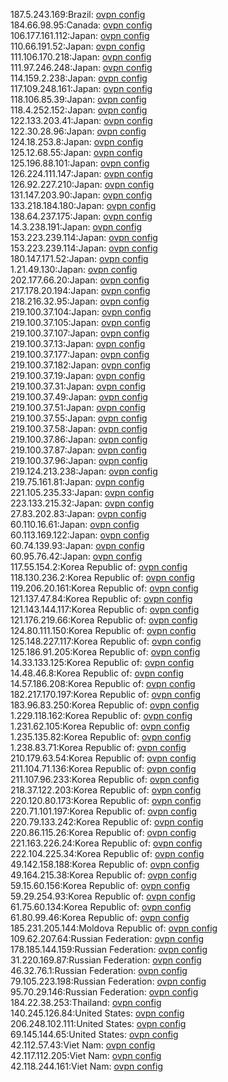 187.5.243.169:Brazil: [ovpn config](vpn/187_5_243_169.ovpn)  
184.66.98.95:Canada: [ovpn config](vpn/184_66_98_95.ovpn)  
106.177.161.112:Japan: [ovpn config](vpn/106_177_161_112.ovpn)  
110.66.191.52:Japan: [ovpn config](vpn/110_66_191_52.ovpn)  
111.106.170.218:Japan: [ovpn config](vpn/111_106_170_218.ovpn)  
111.97.246.248:Japan: [ovpn config](vpn/111_97_246_248.ovpn)  
114.159.2.238:Japan: [ovpn config](vpn/114_159_2_238.ovpn)  
117.109.248.161:Japan: [ovpn config](vpn/117_109_248_161.ovpn)  
118.106.85.39:Japan: [ovpn config](vpn/118_106_85_39.ovpn)  
118.4.252.152:Japan: [ovpn config](vpn/118_4_252_152.ovpn)  
122.133.203.41:Japan: [ovpn config](vpn/122_133_203_41.ovpn)  
122.30.28.96:Japan: [ovpn config](vpn/122_30_28_96.ovpn)  
124.18.253.8:Japan: [ovpn config](vpn/124_18_253_8.ovpn)  
125.12.68.55:Japan: [ovpn config](vpn/125_12_68_55.ovpn)  
125.196.88.101:Japan: [ovpn config](vpn/125_196_88_101.ovpn)  
126.224.111.147:Japan: [ovpn config](vpn/126_224_111_147.ovpn)  
126.92.227.210:Japan: [ovpn config](vpn/126_92_227_210.ovpn)  
131.147.203.90:Japan: [ovpn config](vpn/131_147_203_90.ovpn)  
133.218.184.180:Japan: [ovpn config](vpn/133_218_184_180.ovpn)  
138.64.237.175:Japan: [ovpn config](vpn/138_64_237_175.ovpn)  
14.3.238.191:Japan: [ovpn config](vpn/14_3_238_191.ovpn)  
153.223.239.114:Japan: [ovpn config](vpn/153_223_239_114.ovpn)  
153.223.239.114:Japan: [ovpn config](vpn/153_223_239_114.ovpn)  
180.147.171.52:Japan: [ovpn config](vpn/180_147_171_52.ovpn)  
1.21.49.130:Japan: [ovpn config](vpn/1_21_49_130.ovpn)  
202.177.66.20:Japan: [ovpn config](vpn/202_177_66_20.ovpn)  
217.178.20.194:Japan: [ovpn config](vpn/217_178_20_194.ovpn)  
218.216.32.95:Japan: [ovpn config](vpn/218_216_32_95.ovpn)  
219.100.37.104:Japan: [ovpn config](vpn/219_100_37_104.ovpn)  
219.100.37.105:Japan: [ovpn config](vpn/219_100_37_105.ovpn)  
219.100.37.107:Japan: [ovpn config](vpn/219_100_37_107.ovpn)  
219.100.37.13:Japan: [ovpn config](vpn/219_100_37_13.ovpn)  
219.100.37.177:Japan: [ovpn config](vpn/219_100_37_177.ovpn)  
219.100.37.182:Japan: [ovpn config](vpn/219_100_37_182.ovpn)  
219.100.37.19:Japan: [ovpn config](vpn/219_100_37_19.ovpn)  
219.100.37.31:Japan: [ovpn config](vpn/219_100_37_31.ovpn)  
219.100.37.49:Japan: [ovpn config](vpn/219_100_37_49.ovpn)  
219.100.37.51:Japan: [ovpn config](vpn/219_100_37_51.ovpn)  
219.100.37.55:Japan: [ovpn config](vpn/219_100_37_55.ovpn)  
219.100.37.58:Japan: [ovpn config](vpn/219_100_37_58.ovpn)  
219.100.37.86:Japan: [ovpn config](vpn/219_100_37_86.ovpn)  
219.100.37.87:Japan: [ovpn config](vpn/219_100_37_87.ovpn)  
219.100.37.96:Japan: [ovpn config](vpn/219_100_37_96.ovpn)  
219.124.213.238:Japan: [ovpn config](vpn/219_124_213_238.ovpn)  
219.75.161.81:Japan: [ovpn config](vpn/219_75_161_81.ovpn)  
221.105.235.33:Japan: [ovpn config](vpn/221_105_235_33.ovpn)  
223.133.215.32:Japan: [ovpn config](vpn/223_133_215_32.ovpn)  
27.83.202.83:Japan: [ovpn config](vpn/27_83_202_83.ovpn)  
60.110.16.61:Japan: [ovpn config](vpn/60_110_16_61.ovpn)  
60.113.169.122:Japan: [ovpn config](vpn/60_113_169_122.ovpn)  
60.74.139.93:Japan: [ovpn config](vpn/60_74_139_93.ovpn)  
60.95.76.42:Japan: [ovpn config](vpn/60_95_76_42.ovpn)  
117.55.154.2:Korea Republic of: [ovpn config](vpn/117_55_154_2.ovpn)  
118.130.236.2:Korea Republic of: [ovpn config](vpn/118_130_236_2.ovpn)  
119.206.20.161:Korea Republic of: [ovpn config](vpn/119_206_20_161.ovpn)  
121.137.47.84:Korea Republic of: [ovpn config](vpn/121_137_47_84.ovpn)  
121.143.144.117:Korea Republic of: [ovpn config](vpn/121_143_144_117.ovpn)  
121.176.219.66:Korea Republic of: [ovpn config](vpn/121_176_219_66.ovpn)  
124.80.111.150:Korea Republic of: [ovpn config](vpn/124_80_111_150.ovpn)  
125.148.227.117:Korea Republic of: [ovpn config](vpn/125_148_227_117.ovpn)  
125.186.91.205:Korea Republic of: [ovpn config](vpn/125_186_91_205.ovpn)  
14.33.133.125:Korea Republic of: [ovpn config](vpn/14_33_133_125.ovpn)  
14.48.46.8:Korea Republic of: [ovpn config](vpn/14_48_46_8.ovpn)  
14.57.186.208:Korea Republic of: [ovpn config](vpn/14_57_186_208.ovpn)  
182.217.170.197:Korea Republic of: [ovpn config](vpn/182_217_170_197.ovpn)  
183.96.83.250:Korea Republic of: [ovpn config](vpn/183_96_83_250.ovpn)  
1.229.118.162:Korea Republic of: [ovpn config](vpn/1_229_118_162.ovpn)  
1.231.62.105:Korea Republic of: [ovpn config](vpn/1_231_62_105.ovpn)  
1.235.135.82:Korea Republic of: [ovpn config](vpn/1_235_135_82.ovpn)  
1.238.83.71:Korea Republic of: [ovpn config](vpn/1_238_83_71.ovpn)  
210.179.63.54:Korea Republic of: [ovpn config](vpn/210_179_63_54.ovpn)  
211.104.71.136:Korea Republic of: [ovpn config](vpn/211_104_71_136.ovpn)  
211.107.96.233:Korea Republic of: [ovpn config](vpn/211_107_96_233.ovpn)  
218.37.122.203:Korea Republic of: [ovpn config](vpn/218_37_122_203.ovpn)  
220.120.80.173:Korea Republic of: [ovpn config](vpn/220_120_80_173.ovpn)  
220.71.101.197:Korea Republic of: [ovpn config](vpn/220_71_101_197.ovpn)  
220.79.133.242:Korea Republic of: [ovpn config](vpn/220_79_133_242.ovpn)  
220.86.115.26:Korea Republic of: [ovpn config](vpn/220_86_115_26.ovpn)  
221.163.226.24:Korea Republic of: [ovpn config](vpn/221_163_226_24.ovpn)  
222.104.225.34:Korea Republic of: [ovpn config](vpn/222_104_225_34.ovpn)  
49.142.158.188:Korea Republic of: [ovpn config](vpn/49_142_158_188.ovpn)  
49.164.215.38:Korea Republic of: [ovpn config](vpn/49_164_215_38.ovpn)  
59.15.60.156:Korea Republic of: [ovpn config](vpn/59_15_60_156.ovpn)  
59.29.254.93:Korea Republic of: [ovpn config](vpn/59_29_254_93.ovpn)  
61.75.60.134:Korea Republic of: [ovpn config](vpn/61_75_60_134.ovpn)  
61.80.99.46:Korea Republic of: [ovpn config](vpn/61_80_99_46.ovpn)  
185.231.205.144:Moldova Republic of: [ovpn config](vpn/185_231_205_144.ovpn)  
109.62.207.64:Russian Federation: [ovpn config](vpn/109_62_207_64.ovpn)  
178.185.144.159:Russian Federation: [ovpn config](vpn/178_185_144_159.ovpn)  
31.220.169.87:Russian Federation: [ovpn config](vpn/31_220_169_87.ovpn)  
46.32.76.1:Russian Federation: [ovpn config](vpn/46_32_76_1.ovpn)  
79.105.223.198:Russian Federation: [ovpn config](vpn/79_105_223_198.ovpn)  
95.70.29.146:Russian Federation: [ovpn config](vpn/95_70_29_146.ovpn)  
184.22.38.253:Thailand: [ovpn config](vpn/184_22_38_253.ovpn)  
140.245.126.84:United States: [ovpn config](vpn/140_245_126_84.ovpn)  
206.248.102.111:United States: [ovpn config](vpn/206_248_102_111.ovpn)  
69.145.144.65:United States: [ovpn config](vpn/69_145_144_65.ovpn)  
42.112.57.43:Viet Nam: [ovpn config](vpn/42_112_57_43.ovpn)  
42.117.112.205:Viet Nam: [ovpn config](vpn/42_117_112_205.ovpn)  
42.118.244.161:Viet Nam: [ovpn config](vpn/42_118_244_161.ovpn)  
